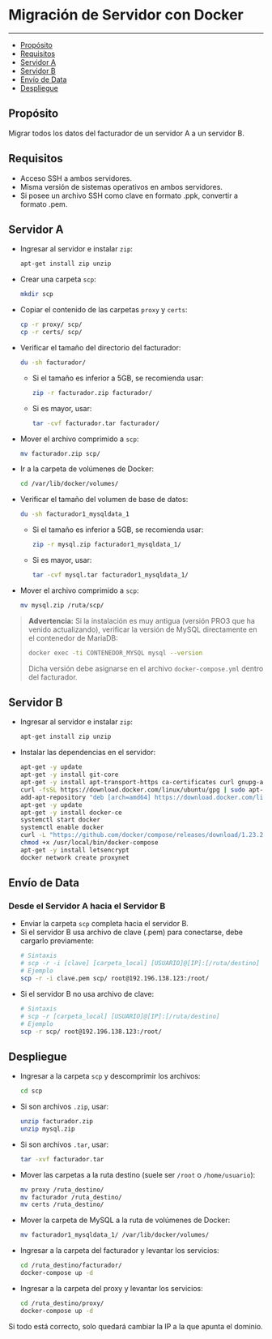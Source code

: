 # Migración de Servidor con Docker
---
- [Propósito](#propósito)
- [Requisitos](#requisitos)
- [Servidor A](#servidor-a)
- [Servidor B](#servidor-b)
- [Envío de Data](#envío-de-data)
- [Despliegue](#despliegue)

## Propósito
Migrar todos los datos del facturador de un servidor A a un servidor B.

## Requisitos
- Acceso SSH a ambos servidores.
- Misma versión de sistemas operativos en ambos servidores.
- Si posee un archivo SSH como clave en formato .ppk, convertir a formato .pem.

## Servidor A
* Ingresar al servidor e instalar `zip`: 
  ```bash
  apt-get install zip unzip
  ```
* Crear una carpeta `scp`: 
  ```bash
  mkdir scp
  ```
* Copiar el contenido de las carpetas `proxy` y `certs`: 
  ```bash
  cp -r proxy/ scp/
  cp -r certs/ scp/
  ```
* Verificar el tamaño del directorio del facturador: 
  ```bash
  du -sh facturador/
  ```
  * Si el tamaño es inferior a 5GB, se recomienda usar:
    ```bash
    zip -r facturador.zip facturador/
    ```
  * Si es mayor, usar:
    ```bash
    tar -cvf facturador.tar facturador/
    ```
* Mover el archivo comprimido a `scp`: 
  ```bash
  mv facturador.zip scp/
  ```
* Ir a la carpeta de volúmenes de Docker: 
  ```bash
  cd /var/lib/docker/volumes/
  ```
* Verificar el tamaño del volumen de base de datos: 
  ```bash
  du -sh facturador1_mysqldata_1
  ```
  * Si el tamaño es inferior a 5GB, se recomienda usar:
    ```bash
    zip -r mysql.zip facturador1_mysqldata_1/
    ```
  * Si es mayor, usar:
    ```bash
    tar -cvf mysql.tar facturador1_mysqldata_1/
    ```
* Mover el archivo comprimido a `scp`: 
  ```bash
  mv mysql.zip /ruta/scp/
  ```

> **Advertencia:** Si la instalación es muy antigua (versión PRO3 que ha venido actualizando), verificar la versión de MySQL directamente en el contenedor de MariaDB:
> ```bash
> docker exec -ti CONTENEDOR_MYSQL mysql --version
> ```
> Dicha versión debe asignarse en el archivo `docker-compose.yml` dentro del facturador.

## Servidor B
* Ingresar al servidor e instalar `zip`: 
  ```bash
  apt-get install zip unzip
  ```
* Instalar las dependencias en el servidor:
  ```bash
  apt-get -y update
  apt-get -y install git-core
  apt-get -y install apt-transport-https ca-certificates curl gnupg-agent software-properties-common
  curl -fsSL https://download.docker.com/linux/ubuntu/gpg | sudo apt-key add -
  add-apt-repository "deb [arch=amd64] https://download.docker.com/linux/ubuntu $(lsb_release -cs) stable"
  apt-get -y update
  apt-get -y install docker-ce
  systemctl start docker
  systemctl enable docker
  curl -L "https://github.com/docker/compose/releases/download/1.23.2/docker-compose-$(uname -s)-$(uname -m)" -o /usr/local/bin/docker-compose
  chmod +x /usr/local/bin/docker-compose
  apt-get -y install letsencrypt
  docker network create proxynet
  ```

## Envío de Data
### Desde el Servidor A hacia el Servidor B
* Enviar la carpeta `scp` completa hacia el servidor B.
* Si el servidor B usa archivo de clave (.pem) para conectarse, debe cargarlo previamente:
  ```bash
  # Sintaxis
  # scp -r -i [clave] [carpeta_local] [USUARIO]@[IP]:[/ruta/destino]
  # Ejemplo
  scp -r -i clave.pem scp/ root@192.196.138.123:/root/
  ```
* Si el servidor B no usa archivo de clave:
  ```bash
  # Sintaxis
  # scp -r [carpeta_local] [USUARIO]@[IP]:[/ruta/destino]
  # Ejemplo
  scp -r scp/ root@192.196.138.123:/root/
  ```

## Despliegue
* Ingresar a la carpeta `scp` y descomprimir los archivos: 
  ```bash
  cd scp
  ```
* Si son archivos `.zip`, usar: 
  ```bash
  unzip facturador.zip
  unzip mysql.zip
  ```
* Si son archivos `.tar`, usar: 
  ```bash
  tar -xvf facturador.tar
  ```
* Mover las carpetas a la ruta destino (suele ser `/root` o `/home/usuario`): 
  ```bash
  mv proxy /ruta_destino/
  mv facturador /ruta_destino/
  mv certs /ruta_destino/
  ```
* Mover la carpeta de MySQL a la ruta de volúmenes de Docker: 
  ```bash
  mv facturador1_mysqldata_1/ /var/lib/docker/volumes/
  ```
* Ingresar a la carpeta del facturador y levantar los servicios: 
  ```bash
  cd /ruta_destino/facturador/
  docker-compose up -d
  ```
* Ingresar a la carpeta del proxy y levantar los servicios: 
  ```bash
  cd /ruta_destino/proxy/
  docker-compose up -d
  ```

Si todo está correcto, solo quedará cambiar la IP a la que apunta el dominio.